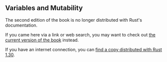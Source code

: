 ## Variables and Mutability

The second edition of the book is no longer distributed with Rust's documentation.

If you came here via a link or web search, you may want to check out [the current version of the book](../ch03-01-variables-and-mutability.html) instead.

If you have an internet connection, you can [find a copy distributed with Rust 1.30](https://doc.rust-lang.org/1.30.0/book/second-edition/ch03-01-variables-and-mutability.html).